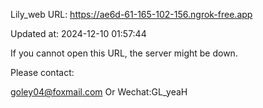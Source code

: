 Lily_web URL: https://ae6d-61-165-102-156.ngrok-free.app

Updated at: 2024-12-10 01:57:44

If you cannot open this URL, the server might be down.

Please contact: 

goley04@foxmail.com Or Wechat:GL_yeaH